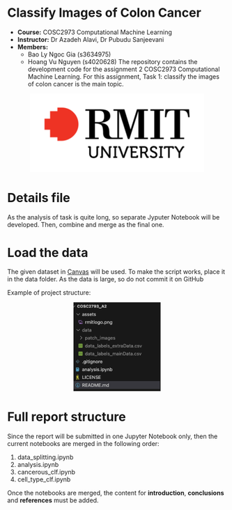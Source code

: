 # Classify Images of Colon Cancer



* **Course:** COSC2973 Computational Machine Learning
* **Instructor:** Dr Azadeh Alavi, Dr Pubudu Sanjeevani
* **Members:**
   - Bao Ly Ngoc Gia (s3634975)
   - Hoang Vu Nguyen (s4020628)
The repository contains the development code for the assignment 2 COSC2973 Computational Machine Learning. For this assignment, Task 1: classify the images of colon cancer is the main topic. 

 <p align="center">
    <img src="assets/rmitlogo.png" alt="logo rmit" width="400">
 </p>

 # Details file
 As the analysis of task is quite long, so separate Jyputer Notebook will be developed. Then, combine and merge as the final one.

# Load the data
The given dataset in [Canvas](https://rmit.instructure.com/courses/140920/assignments/1063663) will be used. To make the script works, place it in the data folder. As the data is large, so do not commit it
on GitHub

Example of project structure:
 <p align="center">
    <img src="assets/project_structure.png" alt="project structure" width="200">
 </p>

 # Full report structure
 Since the report will be submitted in one Jupyter Notebook only, then the current notebooks are merged in the following order:
 
 1. data_splitting.ipynb
 2. analysis.ipynb
 3. cancerous_clf.ipynb
 4. cell_type_clf.ipynb
 
 Once the notebooks are merged, the content for **introduction**, **conclusions** and **references** must be added.